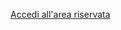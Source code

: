 [Accedi all'area riservata](http://serviziinrete.regione.umbria.it/Servizi/RicercaServizi?id_ente=1&id_dipartimento=7&nome_famiglia=Sismica)
